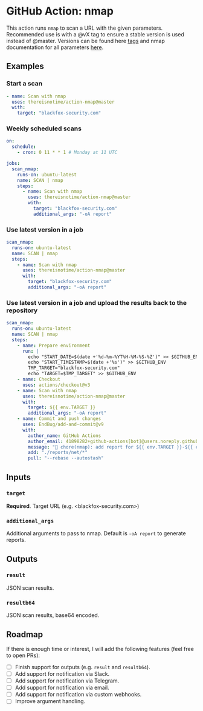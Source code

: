 # GitHub Action: nmap

This action runs `nmap` to scan a URL with the given parameters. Recommended use is with a @vX tag to ensure a stable version is used instead of @master. Versions can be found here [tags](https://github.com/thereisnotime/Action-nmap/tags) and nmap documentation for all parameters [here](https://nmap.org/docs.html).

## Examples

### Start a scan

```yaml
- name: Scan with nmap
  uses: thereisnotime/action-nmap@master
  with:
    target: "blackfox-security.com"
```

### Weekly scheduled scans

```yaml
on:
  schedule:
    - cron: 0 11 * * 1 # Monday at 11 UTC

jobs:
  scan_nmap:
    runs-on: ubuntu-latest
    name: SCAN | nmap
    steps:
      - name: Scan with nmap
        uses: thereisnotime/action-nmap@master
        with:
          target: "blackfox-security.com"
          additional_args: "-oA report"
```

### Use latest version in a job

```yaml
scan_nmap:
  runs-on: ubuntu-latest
  name: SCAN | nmap
  steps:
    - name: Scan with nmap
      uses: thereisnotime/action-nmap@master
      with:
        target: "blackfox-security.com"
        additional_args: "-oA report"
```

### Use latest version in a job and upload the results back to the repository

```yaml
scan_nmap:
  runs-on: ubuntu-latest
  name: SCAN | nmap
  steps:
    - name: Prepare environment
      run: |
        echo "START_DATE=$(date +'%d-%m-%YT%H-%M-%S-%Z')" >> $GITHUB_ENV
        echo "START_TIMESTAMP=$(date +'%s')" >> $GITHUB_ENV
        TMP_TARGET="blackfox-security.com"
        echo "TARGET=$TMP_TARGET" >> $GITHUB_ENV
    - name: Checkout
      uses: actions/checkout@v3
    - name: Scan with nmap
      uses: thereisnotime/action-nmap@master
      with:
        target: ${{ env.TARGET }}
        additional_args: "-oA report"
    - name: Commit and push changes
      uses: EndBug/add-and-commit@v9
      with:
        author_name: GitHub Actions
        author_email: 41898282+github-actions[bot]@users.noreply.github.com
        message: "👷 chore(nmap): add report for ${{ env.TARGET }}-${{ env.START_DATE }}-${{ env.START_TIMESTAMP }}"
        add: "./reports/net/*"
        pull: "--rebase --autostash"
```

## Inputs

### `target`

**Required**. Target URL (e.g. <blackfox-security.com>)

### `additional_args`

Additional arguments to pass to nmap. Default is `-oA report` to generate reports.

## Outputs

### `result`

JSON scan results.

### `resultb64`

JSON scan results, base64 encoded.

## Roadmap

If there is enough time or interest, I will add the following features (feel free to open PRs):

- [ ] Finish support for outputs (e.g. `result` and `resultb64`).
- [ ] Add support for notification via Slack.
- [ ] Add support for notification via Telegram.
- [ ] Add support for notification via email.
- [ ] Add support for notification via custom webhooks.
- [ ] Improve argument handling.
